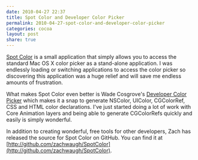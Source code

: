 ```yaml
---
date: 2010-04-27 22:37
title: Spot Color and Developer Color Picker
permalink: 2010-04-27-spot-color-and-developer-color-picker
categories: cocoa
layout: post
share: true
---
```


[Spot Color](http://zachwaugh.com/spotcolor/) is a small application that simply allows you to access the standard Mac OS X color picker as a stand-alone application. I was endlessly loading or switching applications to access the color picker so discovering this application was a huge relief and will save me endless amounts of frustration.

What makes Spot Color even better is Wade Cosgrove's [Developer Color Picker](http://www.panic.com/~wade/picker/) which makes it a snap to generate NSColor, UIColor, CGColorRef, CSS and HTML color declarations. I've just started doing a lot of work with Core Animation layers and being able to generate CGColorRefs quickly and easily is simply wonderful.

In addition to creating wonderful, free tools for other developers, Zach has released the source for Spot Color on GitHub. You can find it at [http://github.com/zachwaugh/SpotColor](http://github.com/zachwaugh/SpotColor).
